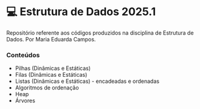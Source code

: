 # 💻 Estrutura de Dados 2025.1
Repositório referente aos códigos produzidos na disciplina de Estrutura de Dados. Por Maria Eduarda Campos.

### Conteúdos
- Pilhas (Dinâmicas e Estáticas)
- Filas (Dinâmicas e Estáticas)
- Listas (Dinâmicas e Estáticas) - encadeadas e ordenadas
- Algoritmos de ordenação
- Heap
- Árvores
